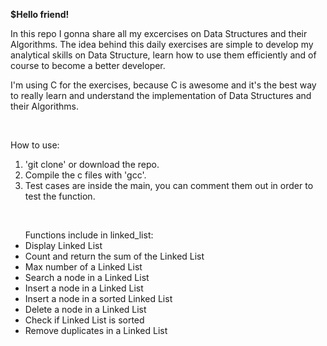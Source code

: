 <strong>$Hello friend!</strong> <br>

In this repo I gonna share all my excercises on Data Structures and their Algorithms.
The idea behind this daily exercises are simple to develop my analytical skills on Data Structure, learn how to use them efficiently and of course to become a better developer.
<br>


I'm using C for the exercises, because C is awesome and it's the best way to really learn and understand the implementation of Data Structures and their Algorithms. 

<br>

How to use:

1. 'git clone' or download the repo.
2. Compile the c files with 'gcc'.
3. Test cases are inside the main, you can comment them out in order to test the function.

<br>

<ul>Functions include in linked_list:
<li>Display Linked List</li>
<li>Count and return the sum of the Linked List</li>
<li>Max number of a Linked List</li>
<li>Search a node in a Linked List</li>
<li>Insert a node in a Linked List</li>
<li>Insert a node in a sorted Linked List</li>
<li>Delete a node in a Linked List</li>
<li>Check if Linked List is sorted</li>
<li>Remove duplicates in a Linked List</li>
</ul>

